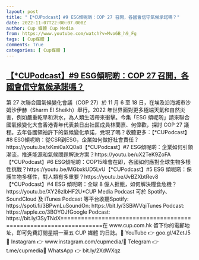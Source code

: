 ```yaml
---
layout: post
title: "【*CUPodcast】#9 ESG傾呢啲：COP 27 召開，各國會信守氣候承諾嗎？"
date: 2022-11-07T22:00:07.000Z
author: Cup 媒體 Cup Media
from: https://www.youtube.com/watch?v=Mvo6B_h9_Fg
tags: [ Cup媒體 ]
comments: True
categories: [ Cup媒體 ]
---
```

<!--1667858407000-->
[【*CUPodcast】#9 ESG傾呢啲：COP 27 召開，各國會信守氣候承諾嗎？](https://www.youtube.com/watch?v=Mvo6B_h9_Fg)
------

<div>
第 27 次聯合國氣候變化會議（COP 27）於 11 月 6 至 18 日，在埃及沿海城市沙姆沙伊赫（Sharm El Sheikh）舉行。2022 年世界面對更多極端天氣和自然災害，例如嚴重乾旱和洪水，為人類生活帶來衝擊。今集「ESG 傾呢啲」請來聯合國氣候變化大會香港青年代表兼日出社區成員林蘭熹、何偉歡，探討 COP 27 議程。去年各國領袖許下的氣候變化承諾，兌現了嗎？收聽更多：【*CUPodcast】#8 ESG傾呢啲：從CSR到ESG，企業如何做好社會責任？https://youtu.be/xKmi0aXQ0a8【*CUPodcast】#7 ESG傾呢啲：企業如何引領潮流，推進能源和氣候問題解決方案？https://youtu.be/uX2TeK9ZoFA【*CUPodcast】#6 ESG傾呢啲：COP15峰會在即，各國如何應對全球生物多樣性挑戰？https://youtu.be/MGbxkUD5LvU【*CUPodcast】#5 ESG 傾呢啲：保護生物多樣性，對人類有多重要？https://youtu.be/JvBZXbtRev8【*CUPodcast】#4 ESG 傾呢啲：全球 8 億人捱餓，如何解決糧食危機？https://youtu.be/XY26zlbHF2U*CUP Media Podcast 可於 Spotify、SoundCloud 及 iTunes Podcast 等平台收聽Spotify: https://spoti.fi/3BPwnLuSoundOn: https://bit.ly/3SBiWVqiTunes Podcast: https://apple.co/3BOYOJfGoogle Podcast: https://bit.ly/3SyTNdX==================================================================在 www.cup.com.hk 留下你的電郵地址，即可免費訂閱星期一至五 CUP 媒體 的日誌。🎦 YouTube 👉 goo.gl/4ZetJ5📸 Instagram 👉 www.instagram.com/cupmedia/💬 Telegram 👉 t.me/cupmedia📣 WhatsApp 👉 bit.ly/2XdWXqz
</div>
